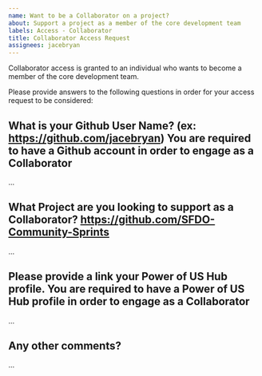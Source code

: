 ```yaml
---
name: Want to be a Collaborator on a project?
about: Support a project as a member of the core development team
labels: Access - Collaborator
title: Collaborator Access Request
assignees: jacebryan
---
```


Collaborator access is granted to an individual who wants to become a member of the core development team.

Please provide answers to the following questions in order for your access request to be considered:

What is your Github User Name? (ex: https://github.com/jacebryan)
You are required to have a Github account in order to engage as a Collaborator
-------------------------------------------
...

What Project are you looking to support as a Collaborator?
https://github.com/SFDO-Community-Sprints
-------------------------------------------
…

Please provide a link your Power of US Hub profile.
You are required to have a Power of US Hub profile in order to engage as a Collaborator
-------------------------------------------
…

Any other comments?
-------------------------------------------
…
